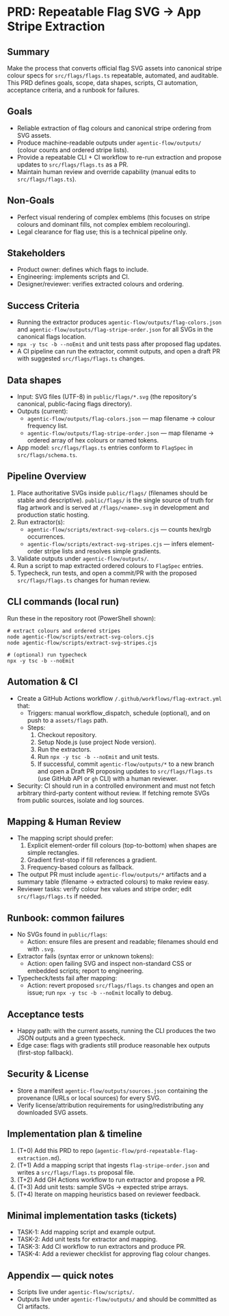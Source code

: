 # PRD: Repeatable Flag SVG → App Stripe Extraction

## Summary
Make the process that converts official flag SVG assets into canonical stripe colour specs for `src/flags/flags.ts` repeatable, automated, and auditable. This PRD defines goals, scope, data shapes, scripts, CI automation, acceptance criteria, and a runbook for failures.

## Goals
- Reliable extraction of flag colours and canonical stripe ordering from SVG assets.
- Produce machine-readable outputs under `agentic-flow/outputs/` (colour counts and ordered stripe lists).
- Provide a repeatable CLI + CI workflow to re-run extraction and propose updates to `src/flags/flags.ts` as a PR.
- Maintain human review and override capability (manual edits to `src/flags/flags.ts`).

## Non-Goals
- Perfect visual rendering of complex emblems (this focuses on stripe colours and dominant fills, not complex emblem recolouring).
- Legal clearance for flag use; this is a technical pipeline only.

## Stakeholders
- Product owner: defines which flags to include.
- Engineering: implements scripts and CI.
- Designer/reviewer: verifies extracted colours and ordering.

## Success Criteria
- Running the extractor produces `agentic-flow/outputs/flag-colors.json` and `agentic-flow/outputs/flag-stripe-order.json` for all SVGs in the canonical flags location.
- `npx -y tsc -b --noEmit` and unit tests pass after proposed flag updates.
- A CI pipeline can run the extractor, commit outputs, and open a draft PR with suggested `src/flags/flags.ts` changes.

## Data shapes
- Input: SVG files (UTF-8) in `public/flags/*.svg` (the repository's canonical, public-facing flags directory).
- Outputs (current):
  - `agentic-flow/outputs/flag-colors.json` — map filename → colour frequency list.
  - `agentic-flow/outputs/flag-stripe-order.json` — map filename → ordered array of hex colours or named tokens.
- App model: `src/flags/flags.ts` entries conform to `FlagSpec` in `src/flags/schema.ts`.

## Pipeline Overview
1. Place authoritative SVGs inside `public/flags/` (filenames should be stable and descriptive). `public/flags/` is the single source of truth for flag artwork and is served at `/flags/<name>.svg` in development and production static hosting.
2. Run extractor(s):
   - `agentic-flow/scripts/extract-svg-colors.cjs` — counts hex/rgb occurrences.
   - `agentic-flow/scripts/extract-svg-stripes.cjs` — infers element-order stripe lists and resolves simple gradients.
3. Validate outputs under `agentic-flow/outputs/`.
4. Run a script to map extracted ordered colours to `FlagSpec` entries.
5. Typecheck, run tests, and open a commit/PR with the proposed `src/flags/flags.ts` changes for human review.

## CLI commands (local run)
Run these in the repository root (PowerShell shown):

```pwsh
# extract colours and ordered stripes
node agentic-flow/scripts/extract-svg-colors.cjs
node agentic-flow/scripts/extract-svg-stripes.cjs

# (optional) run typecheck
npx -y tsc -b --noEmit
```

## Automation & CI
- Create a GitHub Actions workflow `/.github/workflows/flag-extract.yml` that:
  - Triggers: manual workflow_dispatch, schedule (optional), and on push to a `assets/flags` path.
  - Steps:
    1. Checkout repository.
    2. Setup Node.js (use project Node version).
    3. Run the extractors.
    4. Run `npx -y tsc -b --noEmit` and unit tests.
    5. If successful, commit `agentic-flow/outputs/*` to a new branch and open a Draft PR proposing updates to `src/flags/flags.ts` (use GitHub API or `gh` CLI) with a human reviewer.
- Security: CI should run in a controlled environment and must not fetch arbitrary third-party content without review. If fetching remote SVGs from public sources, isolate and log sources.

## Mapping & Human Review
- The mapping script should prefer:
  1. Explicit element-order fill colours (top-to-bottom) when shapes are simple rectangles.
  2. Gradient first-stop if fill references a gradient.
  3. Frequency-based colours as fallback.
- The output PR must include `agentic-flow/outputs/*` artifacts and a summary table (filename → extracted colours) to make review easy.
- Reviewer tasks: verify colour hex values and stripe order; edit `src/flags/flags.ts` if needed.

## Runbook: common failures
- No SVGs found in `public/flags`:
  - Action: ensure files are present and readable; filenames should end with `.svg`.
- Extractor fails (syntax error or unknown tokens):
  - Action: open failing SVG and inspect non-standard CSS or embedded scripts; report to engineering.
- Typecheck/tests fail after mapping:
  - Action: revert proposed `src/flags/flags.ts` changes and open an issue; run `npx -y tsc -b --noEmit` locally to debug.

## Acceptance tests
- Happy path: with the current assets, running the CLI produces the two JSON outputs and a green typecheck.
- Edge case: flags with gradients still produce reasonable hex outputs (first-stop fallback).

## Security & License
- Store a manifest `agentic-flow/outputs/sources.json` containing the provenance (URLs or local sources) for every SVG.
- Verify license/attribution requirements for using/redistributing any downloaded SVG assets.

## Implementation plan & timeline
1. (T+0) Add this PRD to repo (`agentic-flow/prd-repeatable-flag-extraction.md`).
2. (T+1) Add a mapping script that ingests `flag-stripe-order.json` and writes a `src/flags/flags.ts` proposal file.
3. (T+2) Add GH Actions workflow to run extractor and propose a PR.
4. (T+3) Add unit tests: sample SVGs → expected stripe arrays.
5. (T+4) Iterate on mapping heuristics based on reviewer feedback.

## Minimal implementation tasks (tickets)
- TASK-1: Add mapping script and example output.
- TASK-2: Add unit tests for extractor and mapping.
- TASK-3: Add CI workflow to run extractors and produce PR.
- TASK-4: Add a reviewer checklist for approving flag colour changes.

## Appendix — quick notes
- Scripts live under `agentic-flow/scripts/`.
- Outputs live under `agentic-flow/outputs/` and should be committed as CI artifacts.
